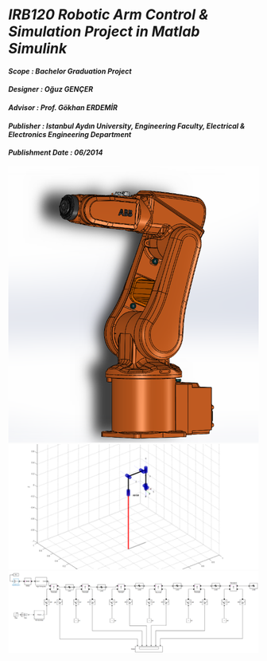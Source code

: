 # *IRB120 Robotic Arm Control & Simulation Project in Matlab Simulink*

#### *Scope      : Bachelor Graduation Project*
#### *Designer   : Oğuz GENÇER*
#### *Advisor    : Prof. Gökhan ERDEMİR*

#### *Publisher  : Istanbul Aydın University, Engineering Faculty, Electrical & Electronics Engineering Department*
#### *Publishment Date : 06/2014*
![alt text](https://github.com/drader/irb120/blob/main/Images/mechanic_model_3.png?raw=true)
![alt text](https://github.com/drader/irb120/blob/main/Images/simulation_plotting_2.png?raw=true)
![alt text](https://github.com/drader/irb120/blob/main/Images/simulink_model_2.png?raw=true)
